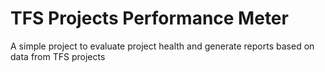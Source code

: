 # TFS Projects Performance Meter
A simple project to evaluate project health and generate reports based on data from TFS projects

